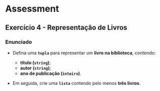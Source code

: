 # Assessment

## Exercício 4 - Representação de Livros

### Enunciado

- Defina uma **`tupla`** para representar um **livro na biblioteca**, contendo:

  - **título (`string`)**;
  - **autor (`string`)**;
  - **ano de publicação (`inteiro`)**.

- Em seguida, crie uma **`lista`** contendo pelo menos **três livros**.
